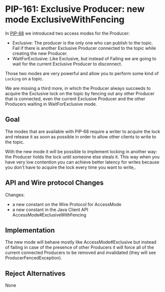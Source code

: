 # PIP-161: Exclusive Producer: new mode ExclusiveWithFencing

In [PIP-68](pip-68.md) we introduced two access modes for the Producer:
- Exclusive: The producer is the only one who can publish to the topic. Fail if there is another Exclusive Producer connected to the topic while creating the new Producer.
- WaitForExclusive: Like Exclusive, but instead of Failing we are going to wait for the current Exclusive Producer to disconnect.

Those two modes are very powerful and allow you to perform some kind of `Locking` on a topic.

We are missing a third more, in which the Producer always succeeds to acquire the Exclusive lock on the topic by fencing out any other Producer that is connected, even the current Exclusive Producer and the other Producers waiting in  WaitForExclusive mode.



## Goal

The modes that are available with PIP-68 require a writer to acquire the lock and release it as soon as possible in order to allow other clients to write to the topic.

With the new mode it will be possible to implement locking in another way: the Producer holds the lock until someone else steals it. This way when you have very low contention you can achieve better latency for writes because you don't have to acquire the lock every time you want to write,.

## API and Wire protocol Changes

Changes:
- a new constant on the Wire Protocol for AccessMode
- a new constant in the Java Client API AccessMode#ExclusiveWithFencing

## Implementation

The new mode will behave mostly like AccessMode#Exclusive but instead of failing in case of the presence of other Producers it will force all of the current connected Producers to be removed and invalidated (they will see ProducerFencedException).

## Reject Alternatives

None
